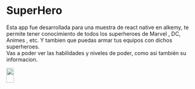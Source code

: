 # SuperHero

<p>Esta app fue desarrollada para una muestra de react native en alkemy, te permite tener conocimiento de todos los superheroes de Marvel , DC, Animes , etc. Y tambien que puedas armar tus equipos con dichos superheroes.
<br/>Vas a poder ver las habilidades y niveles de poder, como asi también su informacion.</p>

<div style={{widht:100%; display:flex; align-items:center; justify-content:center;}}>
<img src="https://imgur.com/Gg9Ejio.gif" width="20%" height="10%" style={{margin:50%}} />
 </div>
